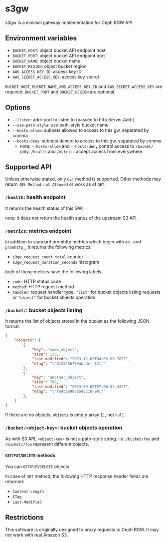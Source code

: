 s3gw
====

s3gw is a minimal gateway implementation for Ceph RGW API.

Environment variables
---------------------

- `BUCKET_HOST`: object bucket API endpoint host
- `BUCKET_PORT`: object bucket API endpoint port
- `BUCKET_NAME`: object bucket name
- `BUCKET_REGION`: object bucket region
- `AWS_ACCESS_KEY_ID`: access key ID
- `AWS_SECRET_ACCESS_KEY`: access key secret

`BUCKET_HOST`, `BUCKET_NAME`, `AWS_ACCESS_KEY_ID` and `AWS_SECRET_ACCESS_KEY` are required. `BUCKET_PORT` and `BUCKET_REGION` are optional.

Options
-------

- `--listen`: addr:port to listen to (passed to http.Server.Addr)
- `--use-path-style`: use path-style bucket name
- `--hosts-allow`: subnets allowed to access to this gw, separated by comma
- `--hosts-deny`: subnets denied to access to this gw, separated by comma
  - note: `--hosts-allow` and `--hosts-deny` control access to `/bucket/` only. `/health` and `/metrics` accept access from everywhere.

Supported API
-------------

Unless otherwise stated, only `GET` method is supported. Other methods may return `405 Method not Allowed` or work as of `GET`.

### `/health`: health endpoint

It returns the health status of this GW.

note: it does not return the health status of the upstream S3 API.

### `/metrics`: metrics endpoint

In addition to standard promhttp metrics which begin with `go_` and `promhttp_`,  it returns the following metrics:

- `s3gw_request_count_total` counter
- `s3gw_request_duration_seconds` histogram

both of those metrics have the following labels:

- `code`: HTTP status code
- `method`: HTTP request method
- `handler`: request handler type. `"list"` for bucket objects listing requests or `"object"` for bucket objects operation.

### `/bucket/`: bucket objects listing

It returns the list of objects stored in the bucket as the following JSON format:

```json
{
    "objects": [
        {
            "key": "some_object",
            "size": 123,
            "last-modified": "2023-12-03T04:05:06.789Z",
            "etag": "\"0123456789abcdef-12\""
        },
        {
            "key": "another_object",
            "size": 789,
            "last-modified": "2023-09-08T07:06:05.432Z",
            "etag": "\"fedcba9876543210-98\""
        },
    ]
}
```

If there are no objects, `objects` is empty array `[]`, not `null`.

### `/bucket/<object-key>`: bucket objects operation

As with S3 API, `<object-key>` is not a path-style string. i.e. `/bucket/foo` and `/bucket//foo` represent different objects.

#### `GET`/`PUT`/`DELETE` methods

You can `GET`/`PUT`/`DELETE` objects.

In case of `GET` method, the following HTTP response header fields are returned:

- `Content-Length`
- `ETag`
- `Last-Modified`

Restrictions
------------

This software is originally designed to proxy requests to Ceph RGW. It may not work with real Amazon S3.
